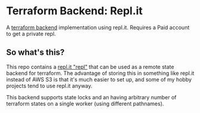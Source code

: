 # Terraform Backend: Repl.it

A [terraform backend](https://www.terraform.io/docs/backends/types/http.html) implementation using repl.it. Requires a Paid account to get a private repl.

## So what's this?

This repo contains a [repl.it "repl"](https://repl.it/site/about) that can be used as a remote state backend for terraform. The advantage of storing this in something like repl.it instead of AWS S3 is that it's much easier to set up, and some of my hobby projects tend to use repl.it anyway.

This backend supports state locks and an having arbitrary number of terraform states on a single worker (using different pathnames).
